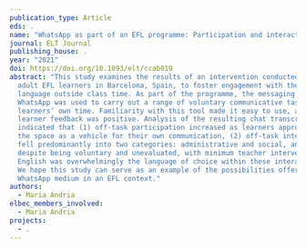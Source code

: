 ```yaml
---
publication_type: Article
eds: .
name: "WhatsApp as part of an EFL programme: Participation and interaction"
journal: ELT Journal
publishing_house: .
year: "2021"
doi: https://doi.org/10.1093/elt/ccab019
abstract: "This study examines the results of an intervention conducted with
  adult EFL learners in Barcelona, Spain, to foster engagement with the target
  language outside class time. As part of the programme, the messaging service
  WhatsApp was used to carry out a range of voluntary communicative tasks, in
  learners’ own time. Familiarity with this tool made it easy to use, and
  learner feedback was positive. Analysis of the resulting chat transcript
  indicated that (1) off-task participation increased as learners appropriated
  the space as a vehicle for their own communication, (2) off-task interactions
  fell predominantly into two categories: administrative and social, and (3)
  despite being voluntary and unevaluated, with minimum teacher intervention,
  English was overwhelmingly the language of choice within these interactions.
  We hope this study can serve as an example of the possibilities offered by the
  WhatsApp medium in an EFL context."
authors:
  - Maria Andria
elbec_members_involved:
  - Maria Andria
projects:
  - .
---
```

